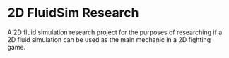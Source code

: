 # 2D FluidSim Research
 A 2D fluid simulation research project for the purposes of researching if a 2D fluid simulation can be used as the main mechanic in a 2D fighting game.
